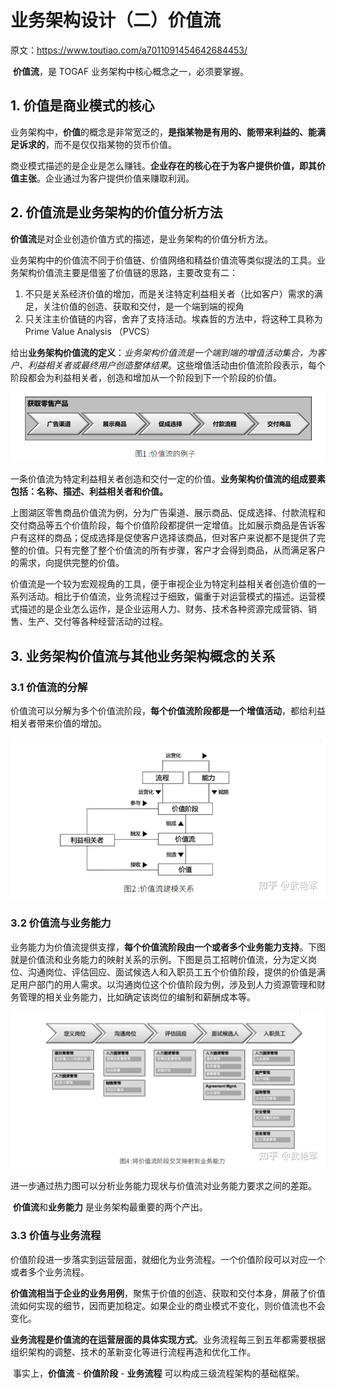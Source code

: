 # 业务架构设计（二）价值流

原文：https://www.toutiao.com/a7011091454642684453/



​        **价值流**，是 TOGAF 业务架构中核心概念之一，必须要掌握。

## 1. 价值是商业模式的核心

​        业务架构中，**价值**的概念是非常宽泛的，**是指某物是有用的、能带来利益的、能满足诉求的**，而不是仅仅指某物的货币价值。

​        商业模式描述的是企业是怎么赚钱。**企业存在的核心在于为客户提供价值，即其价值主张**。企业通过为客户提供价值来赚取利润。

## 2. 价值流是业务架构的价值分析方法

​        **价值流**是对企业创造价值方式的描述，是业务架构的价值分析方法。

​        业务架构中的价值流不同于价值链、价值网络和精益价值流等类似提法的工具。业务架构价值流主要是借鉴了价值链的思路，主要改变有二：

1. 不只是关系经济价值的增加，而是关注特定利益相关者（比如客户）需求的满足，关注价值的创造、获取和交付，是一个端到端的视角
2. 只关注主价值链的内容，舍弃了支持活动。埃森哲的方法中，将这种工具称为 Prime Value Analysis （PVCS）

​        给出**业务架构价值流的定义**：*业务架构价值流是一个端到端的增值活动集合，为客户、利益相关者或最终用户创造整体结果*。这些增值活动由价值流阶段表示，每个阶段都会为利益相关者，创造和增加从一个阶段到下一个阶段的价值。

![2-1](./images/BizArch_Value/2-1.png)

​        一条价值流为特定利益相关者创造和交付一定的价值。**业务架构价值流的组成要素包括：名称、描述、利益相关者和价值。**

​        上图湖区零售商品价值流为例，分为广告渠道、展示商品、促成选择、付款流程和交付商品等五个价值阶段，每个价值阶段都提供一定增值。比如展示商品是告诉客户有这样的商品；促成选择是促使客户选择该商品，但对客户来说都不是提供了完整的价值。只有完整了整个价值流的所有步骤，客户才会得到商品，从而满足客户的需求，向提供完整的价值。

​        价值流是一个较为宏观视角的工具，便于审视企业为特定利益相关者创造价值的一系列活动。相比于价值流，业务流程过于细致，偏重于对运营模式的描述。运营模式描述的是企业怎么运作，是企业运用人力、财务、技术各种资源完成营销、销售、生产、交付等各种经营活动的过程。

## 3. 业务架构价值流与其他业务架构概念的关系

### 3.1 价值流的分解

​        价值流可以分解为多个价值流阶段，**每个价值流阶段都是一个增值活动**，都给利益相关者带来价值的增加。

![3-1](./images/BizArch_Value/3-1.jpeg)

### 3.2 价值流与业务能力

​        业务能力为价值流提供支撑，**每个价值流阶段由一个或者多个业务能力支持**。下图就是价值流和业务能力的映射关系的示例。下图是员工招聘价值流，分为定义岗位、沟通岗位、评估回应、面试候选人和入职员工五个价值阶段，提供的价值是满足用户部门的用人需求。以沟通岗位这个价值阶段为例，涉及到人力资源管理和财务管理的相关业务能力，比如确定该岗位的编制和薪酬成本等。

![3-2](./images/BizArch_Value/3-2.jpeg)

​        进一步通过热力图可以分析业务能力现状与价值流对业务能力要求之间的差距。

​        **价值流**和**业务能力** 是业务架构最重要的两个产出。

### 3.3 价值与业务流程

​        价值阶段进一步落实到运营层面，就细化为业务流程。一个价值阶段可以对应一个或者多个业务流程。

​        **价值流相当于企业的业务用例**，聚焦于价值的创造、获取和交付本身，屏蔽了价值流如何实现的细节，因而更加稳定。如果企业的商业模式不变化，则价值流也不会变化。

​        **业务流程是价值流的在运营层面的具体实现方式**。业务流程每三到五年都需要根据组织架构的调整、技术的革新变化等进行流程再造和优化工作。

​        事实上，**价值流** - **价值阶段** - **业务流程** 可以构成三级流程架构的基础框架。

